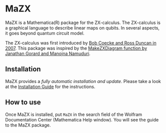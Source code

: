 # MaZX

MaZX is a Mathematica(R) package for the ZX-calculus.
The ZX-calculus is a graphical language to describe linear maps on qubits.
In several aspects, it goes beyond quantum circuit model.

The ZX-calculus was first introduced by [Bob Coecke and Ross Duncan in 2007](http://www.cs.ox.ac.uk/people/bob.coecke/GreenRed.pdf). This package was inspired by the [MakeZXDiagram function by Janathan Gorard and Manojna Namuduri](https://resources.wolframcloud.com/FunctionRepository/resources/MakeZXDiagram).

## Installation

MaZX provides a *fully automatic installation and update*. Please take a look at the [Installation Guide](./INSTALL.md) for the instructions.

## How to use

Once MaZX is installed, put `MaZX` in the search field of the Wolfram Documentation Center (Mathematica Help window). You will see the guide to the MaZX package.
